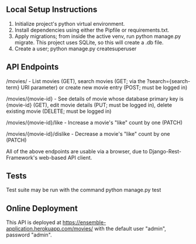 ## Local Setup Instructions
1. Initialize project's python virtual environment.
2. Install dependencies using either the Pipfile or requirements.txt.
3. Apply migrations; from inside the active venv, run python manage.py migrate. This project uses SQLite, so this will create a .db file.
4. Create a user; python manage.py createsuperuser

## API Endpoints
  /movies/ - List movies (GET), search movies (GET; via the ?search={search-term} URI parameter) or create new movie entry (POST; must be logged in)

  /movies/{movie-id} - See details of movie whose database primary key is {movie-id} (GET), edit movie details (PUT; must be logged in), delete existing movie (DELETE; must be logged in)
  
  /movies/{movie-id}/like - Increase a movie's "like" count by one (PATCH)
  
  /movies/{movie-id}/dislike - Decrease a movie's "like" count by one (PATCH)
  
  All of the above endpoints are usable via a browser, due to Django-Rest-Framework's web-based API client. 
  

## Tests
Test suite may be run with the command python manage.py test

## Online Deployment
This API is deployed at https://ensemble-application.herokuapp.com/movies/ with the default user "admin", password "admin".
